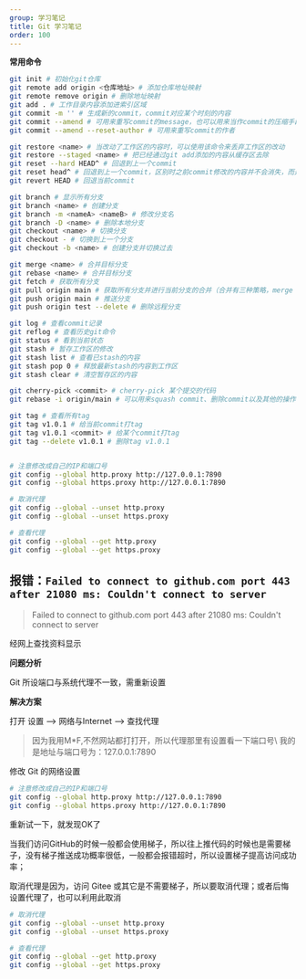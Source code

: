 ```yaml
---
group: 学习笔记
title: Git 学习笔记
order: 100
---
```


**常用命令**

```bash
git init # 初始化git仓库
git remote add origin <仓库地址> # 添加仓库地址映射
git remote remove origin # 删除地址映射
git add . # 工作目录内容添加进索引区域
git commit -m '' # 生成新的commit，commit对应某个时刻的内容
git commit --amend # 可用来重写commit的message，也可以用来当作commit的压缩手段
git commit --amend --reset-author # 可用来重写commit的作者

git restore <name> # 当改动了工作区的内容时，可以使用该命令来丢弃工作区的改动
git restore --staged <name> # 把已经通过git add添加的内容从缓存区去除
git reset --hard HEAD^ # 回退到上一个commit
git reset head^ # 回退到上一个commit，区别时之前commit修改的内容并不会消失，而是保存在工作目录中
git revert HEAD # 回退当前commit

git branch # 显示所有分支
git branch <name> # 创建分支
git branch -m <nameA> <nameB> # 修改分支名
git branch -D <name> # 删除本地分支
git checkout <name> # 切换分支
git checkout - # 切换到上一个分支
git checkout -b <name> # 创建分支并切换过去

git merge <name> # 合并目标分支
git rebase <name> # 合并目标分支
git fetch # 获取所有分支
git pull origin main # 获取所有分支并进行当前分支的合并（合并有三种策略，merge（默认），rebase，只允许fast-forward的merge）
git push origin main # 推送分支  
git push origin test --delete # 删除远程分支

git log # 查看commit记录
git reflog # 查看历史git命令
git status # 看到当前状态
git stash # 暂存工作区的修改
git stash list # 查看已stash的内容
git stash pop 0 # 释放最新stash的内容到工作区
git stash clear # 清空暂存区的内容

git cherry-pick <commit> # cherry-pick 某个提交的代码
git rebase -i origin/main # 可以用来squash commit、删除commit以及其他的操作

git tag # 查看所有tag
git tag v1.0.1 # 给当前commit打tag
git tag v1.0.1 <commit> # 给某个commit打tag
git tag --delete v1.0.1 # 删除tag v1.0.1


# 注意修改成自己的IP和端口号
git config --global http.proxy http://127.0.0.1:7890 
git config --global https.proxy http://127.0.0.1:7890

# 取消代理
git config --global --unset http.proxy
git config --global --unset https.proxy

# 查看代理
git config --global --get http.proxy
git config --global --get https.proxy
```

## 报错：`Failed to connect to github.com port 443 after 21080 ms: Couldn't connect to server`
> Failed to connect to github.com port 443 after 21080 ms: Couldn't connect to server

经网上查找资料显示

**问题分析**

Git 所设端口与系统代理不一致，需重新设置


**解决方案**

打开 设置 --> 网络与Internet --> 查找代理
> 因为我用M*F,不然网站都打打开，所以代理那里有设置看一下端口号\ 我的是地址与端口号为：127.0.0.1:7890

修改 Git 的网络设置
```bash
# 注意修改成自己的IP和端口号
git config --global http.proxy http://127.0.0.1:7890 
git config --global https.proxy http://127.0.0.1:7890
```
重新试一下，就发现OK了

当我们访问GitHub的时候一般都会使用梯子，所以往上推代码的时候也是需要梯子，没有梯子推送成功概率很低，一般都会报错超时，所以设置梯子提高访问成功率；

取消代理是因为，访问 Gitee 或其它是不需要梯子，所以要取消代理；或者后悔设置代理了，也可以利用此取消

```bash
# 取消代理
git config --global --unset http.proxy
git config --global --unset https.proxy

# 查看代理
git config --global --get http.proxy
git config --global --get https.proxy
```
